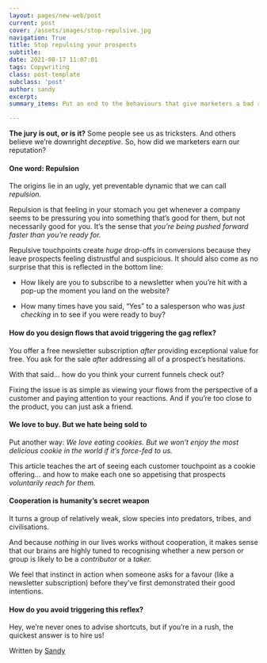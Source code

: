 ```yaml
---
layout: pages/new-web/post
current: post
cover: /assets/images/stop-repulsive.jpg
navigation: True
title: Stop repulsing your prospects
subtitle:
date: 2021-08-17 11:07:01
tags: Copywriting
class: post-template
subclass: 'post'
author: sandy
excerpt:
summary_items: Put an end to the behaviours that give marketers a bad rap

---
```


**The jury is out, or is it?** Some people see us as tricksters. And others believe we’re downright *deceptive.* So, how did we marketers earn our reputation?

#### **One word: Repulsion**

The origins lie in an ugly, yet preventable dynamic that we can call *repulsion.*

Repulsion is that feeling in your stomach you get whenever a company seems to be pressuring you into something that’s good for them, but not necessarily good for you. It’s the sense that *you’re being pushed forward faster than you’re ready for.*

Repulsive touchpoints create *huge* drop-offs in conversions because they leave prospects feeling distrustful and suspicious. It should also come as no surprise that this is reflected in the bottom line:

- How likely are you to subscribe to a newsletter when you’re hit with a pop-up the moment you land on the website?

- How many times have you said, “Yes” to a salesperson who was *just checking* in to see if you were ready to buy?

#### **How do you design flows that avoid triggering the gag reflex?**

You offer a free newsletter subscription *after* providing exceptional value for free. You ask for the sale *after* addressing all of a prospect’s hesitations. 

With that said... how do you think your current funnels check out?

Fixing the issue is as simple as viewing your flows from the perspective of a customer and paying attention to your reactions. And if you’re too close to the product, you can just ask a friend.

#### **We love to buy. But we hate being sold to**

Put another way: *We love eating cookies. But we won’t enjoy the most delicious cookie in the world if it’s force-fed to us.*

This article teaches the art of seeing each customer touchpoint as a cookie offering… and how to make each one so appetising that prospects *voluntarily reach for them.*

#### **Cooperation is humanity’s secret weapon**

It turns a group of relatively weak, slow species into predators, tribes, and civilisations.

And because *nothing* in our lives works without cooperation, it makes sense that our brains are highly tuned to recognising whether a new person or group is likely to be a *contributor* or a *taker.*

We feel that instinct in action when someone asks for a favour (like a newsletter subscription) before they’ve first demonstrated their good intentions.

#### **How do you avoid triggering this reflex?**

Hey, we’re never ones to advise shortcuts, but if you’re in a rush, the quickest answer is to hire us!

Written by [Sandy](https://www.linkedin.com/in/sandy-radburnd/)